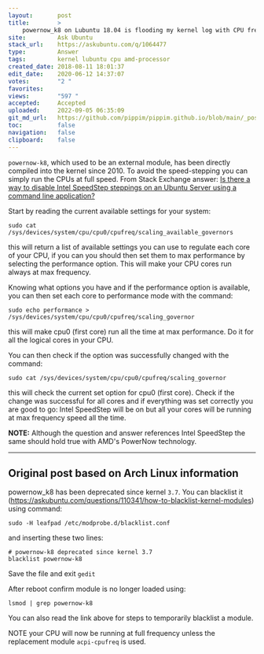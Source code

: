 ```yaml
---
layout:       post
title:        >
    powernow_k8 on Lubuntu 18.04 is flooding my kernel log with CPU frequency errors
site:         Ask Ubuntu
stack_url:    https://askubuntu.com/q/1064477
type:         Answer
tags:         kernel lubuntu cpu amd-processor
created_date: 2018-08-11 18:01:37
edit_date:    2020-06-12 14:37:07
votes:        "2 "
favorites:    
views:        "597 "
accepted:     Accepted
uploaded:     2022-09-05 06:35:09
git_md_url:   https://github.com/pippim/pippim.github.io/blob/main/_posts/2018/2018-08-11-powernow_k8-on-Lubuntu-18.04-is-flooding-my-kernel-log-with-CPU-frequency-errors.md
toc:          false
navigation:   false
clipboard:    false
---
```


`powernow-k8`, which used to be an external module, has been directly compiled into the kernel since 2010. To avoid the speed-stepping you can simply run the CPUs at full speed. From Stack Exchange answer: [Is there a way to disable Intel SpeedStep steppings on an Ubuntu Server using a command line application?][1]

Start by reading the current available settings for your system:

``` 
sudo cat /sys/devices/system/cpu/cpu0/cpufreq/scaling_available_governors
```

this will return a list of available settings you can use to regulate each core of your CPU, if you can you should then set them to max performance by selecting the performance option. This will make your CPU cores run always at max frequency.

Knowing what options you have and if the performance option is available, you can then set each core to performance mode with the command:

``` 
sudo echo performance > /sys/devices/system/cpu/cpu0/cpufreq/scaling_governor
```

this will make cpu0 (first core) run all the time at max performance. Do it for all the logical cores in your CPU.

You can then check if the option was successfully changed with the command:

``` 
sudo cat /sys/devices/system/cpu/cpu0/cpufreq/scaling_governor
```

this will check the current set option for cpu0 (first core). Check if the change was successful for all cores and if everything was set correctly you are good to go: Intel SpeedStep will be on but all your cores will be running at max frequency speed all the time.

**NOTE:** Although the question and answer references Intel SpeedStep the same should hold true with AMD's PowerNow technology.

----------

## Original post based on Arch Linux information

powernow_k8 has been deprecated since kernel `3.7`. You can blacklist it (https://askubuntu.com/questions/110341/how-to-blacklist-kernel-modules) using command:

``` 
sudo -H leafpad /etc/modprobe.d/blacklist.conf
```

and inserting these two lines:

``` 
# powernow-k8 deprecated since kernel 3.7
blacklist powernow-k8
```

Save the file and exit `gedit`

After reboot confirm module is no longer loaded using:

``` 
lsmod | grep powernow-k8
```

You can also read the link above for steps to temporarily blacklist a module.

NOTE your CPU will now be running at full frequency unless the replacement  module `acpi-cpufreq` is used.


  [1]: https://superuser.com/questions/454101/is-there-a-way-to-disable-intel-speedstep-steppings-on-an-ubuntu-server-using-a
